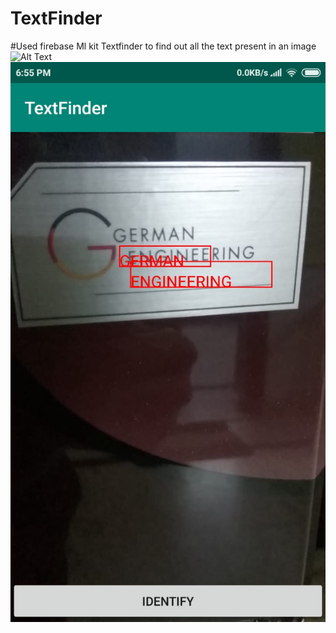 # TextFinder
#Used firebase Ml kit Textfinder to find out all the text present in an image
![Alt Text](https://github.com/kshitiz-kumar/TextFinder/blob/master/WhatsApp%20Image%202019-03-14%20at%207.19.16%20PM.jpeg)
![Alt Text](https://github.com/kshitiz-kumar/TextFinder/blob/master/text1.jpeg)
